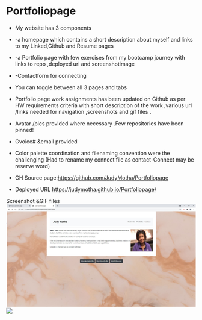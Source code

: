 # Portfoliopage
* My website has  3  components 
* -a homepage which contains a short description about myself and links to my Linked,Github and Resume pages
* -a Portfolio page with few exercises  from my bootcamp journey with links to repo ,deployed url and screenshotimage 
* -Contactform for connecting
* You can toggle between all 3 pages and tabs
* Portfolio page work assignments  has been updated on Github as per HW requirements criteria with short description of the work ,various url /links needed for navigation ,screenshots and gif files .
* Avatar /pics provided where necessary .Few  repositories have been pinned!
* Gvoice# &email provided
* Color palette coordination and filenaming convention were the challenging (Had to rename my connect file as contact-Connect may be reserve word)

* GH Source page:https://github.com/JudyMotha/Portfoliopage
* Deployed URL  https://judymotha.github.io/Portfoliopage/


Screenshot &GIF files
<img src= "./Landingpage.JPG">
<img src = "./Portfoliopage.gif">


